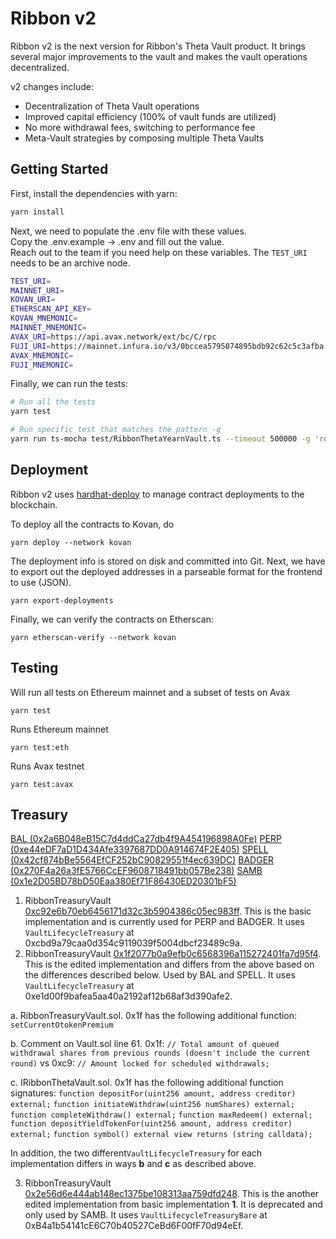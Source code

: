 # Ribbon v2

Ribbon v2 is the next version for Ribbon's Theta Vault product. It brings several major improvements to the vault and makes the vault operations decentralized.

v2 changes include:

- Decentralization of Theta Vault operations
- Improved capital efficiency (100% of vault funds are utilized)
- No more withdrawal fees, switching to performance fee
- Meta-Vault strategies by composing multiple Theta Vaults

## Getting Started

First, install the dependencies with yarn:

```bash
yarn install
```

Next, we need to populate the .env file with these values.\
Copy the .env.example -> .env and fill out the value.\
Reach out to the team if you need help on these variables. The `TEST_URI` needs to be an archive node.

```bash
TEST_URI=
MAINNET_URI=
KOVAN_URI=
ETHERSCAN_API_KEY=
KOVAN_MNEMONIC=
MAINNET_MNEMONIC=
AVAX_URI=https://api.avax.network/ext/bc/C/rpc
FUJI_URI=https://mainnet.infura.io/v3/0bccea5795074895bdb92c62c5c3afba
AVAX_MNEMONIC=
FUJI_MNEMONIC=
```

Finally, we can run the tests:

```bash
# Run all the tests
yarn test

# Run specific test that matches the pattern -g
yarn run ts-mocha test/RibbonThetaYearnVault.ts --timeout 500000 -g 'rollToNextOption'
```

## Deployment

Ribbon v2 uses [hardhat-deploy](https://github.com/wighawag/hardhat-deploy) to manage contract deployments to the blockchain.

To deploy all the contracts to Kovan, do

```
yarn deploy --network kovan
```

The deployment info is stored on disk and committed into Git. Next, we have to export out the deployed addresses in a parseable format for the frontend to use (JSON).

```
yarn export-deployments
```

Finally, we can verify the contracts on Etherscan:

```
yarn etherscan-verify --network kovan
```

## Testing

Will run all tests on Ethereum mainnet and a subset of tests on Avax

```
yarn test
```

Runs Ethereum mainnet

```
yarn test:eth
```

Runs Avax testnet

```
yarn test:avax
```

## Treasury
<u>BAL (0x2a6B048eB15C7d4ddCa27db4f9A454196898A0Fe)</u>
<u>PERP (0xe44eDF7aD1D434Afe3397687DD0A914674F2E405)</u>
<u>SPELL (0x42cf874bBe5564EfCF252bC90829551f4ec639DC)</u>
<u>BADGER (0x270F4a26a3fE5766CcEF9608718491bb057Be238)</u>
<u>SAMB (0x1e2D05BD78bD50Eaa380Ef71F86430ED20301bF5)</u>

1. RibbonTreasuryVault [0xc92e6b70eb6456171d32c3b5904386c05ec983ff](https://etherscan.io/address/0xc92e6b70eb6456171d32c3b5904386c05ec983ff#code). This is the basic implementation and is currently used for PERP and BADGER. It uses `VaultLifecycleTreasury` at 0xcbd9a79caa0d354c9119039f5004dbcf23489c9a.
2. RibbonTreasuryVault [0x1f2077b0a9efb0c6568396a115272401fa7d95f4](https://etherscan.io/address/0x1f2077b0a9efb0c6568396a115272401fa7d95f4#code). This is the edited implementation and differs from the above based on the differences described below. Used by BAL and SPELL. It uses `VaultLifecycleTreasury` at 0xe1d00f9bafea5aa40a2192af12b68af3d390afe2.

a. RibbonTreasuryVault.sol. 0x1f has the following additional function:
`setCurrentOtokenPremium`

b. Comment on Vault.sol line 61.
0x1f: `// Total amount of queued withdrawal shares from previous rounds (doesn't include the current round)`
 vs
0xc9: `// Amount locked for scheduled withdrawals;`

c. IRibbonThetaVault.sol. 0x1f has the following additional function signatures:
`function depositFor(uint256 amount, address creditor) external;`
`function initiateWithdraw(uint256 numShares) external;`
`function completeWithdraw() external;`
`function maxRedeem() external;`
`function depositYieldTokenFor(uint256 amount, address creditor) external;`
`function symbol() external view returns (string calldata);`

In addition, the two different`VaultLifecycleTreasury` for each implementation differs in ways **b** and **c** as described above.

3. RibbonTreasuryVault [0x2e56d6e444ab148ec1375be108313aa759dfd248](https://etherscan.io/address/0x2e56d6e444ab148ec1375be108313aa759dfd248#code). This is the another edited implementation from basic implementation **1**. It is deprecated and only used by SAMB. It uses `VaultLifecycleTreasuryBare` at 0xB4a1b54141cE6C70b40527CeBd6F00fF70d94eEf. 
